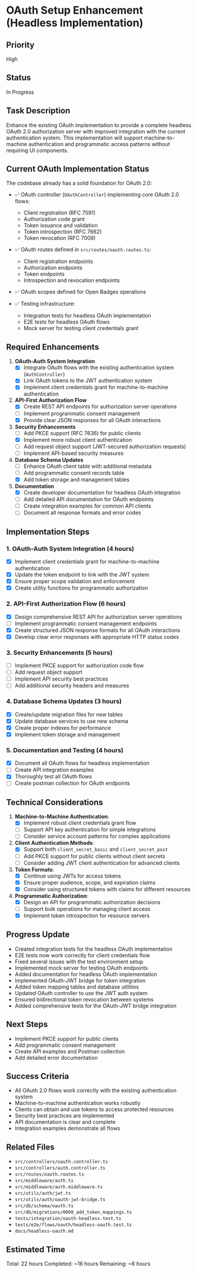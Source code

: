 # OAuth Setup Enhancement (Headless Implementation)

## Priority
High

## Status
In Progress

## Task Description
Enhance the existing OAuth implementation to provide a complete headless OAuth 2.0 authorization server with improved integration with the current authentication system. This implementation will support machine-to-machine authentication and programmatic access patterns without requiring UI components.

## Current OAuth Implementation Status

The codebase already has a solid foundation for OAuth 2.0:

- ✅ OAuth controller (`OAuthController`) implementing core OAuth 2.0 flows:
  - Client registration (RFC 7591)
  - Authorization code grant
  - Token issuance and validation
  - Token introspection (RFC 7662)
  - Token revocation (RFC 7009)
  
- ✅ OAuth routes defined in `src/routes/oauth.routes.ts`:
  - Client registration endpoints
  - Authorization endpoints
  - Token endpoints
  - Introspection and revocation endpoints

- ✅ OAuth scopes defined for Open Badges operations

- ✅ Testing infrastructure:
  - Integration tests for headless OAuth implementation
  - E2E tests for headless OAuth flows
  - Mock server for testing client credentials grant

## Required Enhancements

1. **OAuth-Auth System Integration**
   - [x] Integrate OAuth flows with the existing authentication system (`AuthController`)
   - [x] Link OAuth tokens to the JWT authentication system
   - [x] Implement client credentials grant for machine-to-machine authentication

2. **API-First Authorization Flow**
   - [x] Create REST API endpoints for authorization server operations
   - [ ] Implement programmatic consent management
   - [x] Provide clear JSON responses for all OAuth interactions

3. **Security Enhancements**
   - [ ] Add PKCE support (RFC 7636) for public clients
   - [x] Implement more robust client authentication
   - [ ] Add request object support (JWT-secured authorization requests)
   - [ ] Implement API-based security measures

4. **Database Schema Updates**
   - [ ] Enhance OAuth client table with additional metadata
   - [ ] Add programmatic consent records table
   - [x] Add token storage and management tables

5. **Documentation**
   - [x] Create developer documentation for headless OAuth integration
   - [ ] Add detailed API documentation for OAuth endpoints
   - [ ] Create integration examples for common API clients
   - [ ] Document all response formats and error codes

## Implementation Steps

### 1. OAuth-Auth System Integration (4 hours)
- [x] Implement client credentials grant for machine-to-machine authentication
- [x] Update the token endpoint to link with the JWT system
- [x] Ensure proper scope validation and enforcement
- [x] Create utility functions for programmatic authorization

### 2. API-First Authorization Flow (6 hours)
- [x] Design comprehensive REST API for authorization server operations
- [ ] Implement programmatic consent management endpoints
- [x] Create structured JSON response formats for all OAuth interactions
- [x] Develop clear error responses with appropriate HTTP status codes

### 3. Security Enhancements (5 hours)
- [ ] Implement PKCE support for authorization code flow
- [ ] Add request object support
- [ ] Implement API security best practices
- [ ] Add additional security headers and measures

### 4. Database Schema Updates (3 hours)
- [x] Create/update migration files for new tables
- [x] Update database services to use new schema
- [x] Create proper indexes for performance
- [x] Implement token storage and management

### 5. Documentation and Testing (4 hours)
- [x] Document all OAuth flows for headless implementation
- [ ] Create API integration examples
- [x] Thoroughly test all OAuth flows
- [ ] Create postman collection for OAuth endpoints

## Technical Considerations

1. **Machine-to-Machine Authentication**:
   - [x] Implement robust client credentials grant flow
   - [ ] Support API key authentication for simple integrations
   - [ ] Consider service account patterns for complex applications

2. **Client Authentication Methods**:
   - [x] Support both `client_secret_basic` and `client_secret_post`
   - [ ] Add PKCE support for public clients without client secrets
   - [ ] Consider adding JWT client authentication for advanced clients

3. **Token Formats**:
   - [x] Continue using JWTs for access tokens
   - [x] Ensure proper audience, scope, and expiration claims
   - [x] Consider using structured tokens with claims for different resources

4. **Programmatic Authorization**:
   - [x] Design an API for programmatic authorization decisions
   - [ ] Support bulk operations for managing client access
   - [x] Implement token introspection for resource servers

## Progress Update
- Created integration tests for the headless OAuth implementation
- E2E tests now work correctly for client credentials flow
- Fixed several issues with the test environment setup
- Implemented mock server for testing OAuth endpoints
- Added documentation for headless OAuth implementation
- Implemented OAuth-JWT bridge for token integration
- Added token mapping tables and database utilities
- Updated OAuth controller to use the JWT auth system
- Ensured bidirectional token revocation between systems
- Added comprehensive tests for the OAuth-JWT bridge integration

## Next Steps
- Implement PKCE support for public clients
- Add programmatic consent management
- Create API examples and Postman collection
- Add detailed error documentation

## Success Criteria
- All OAuth 2.0 flows work correctly with the existing authentication system
- Machine-to-machine authentication works robustly
- Clients can obtain and use tokens to access protected resources
- Security best practices are implemented
- API documentation is clear and complete
- Integration examples demonstrate all flows

## Related Files
- `src/controllers/oauth.controller.ts`
- `src/controllers/auth.controller.ts`
- `src/routes/oauth.routes.ts`
- `src/middleware/auth.ts`
- `src/middleware/auth.middleware.ts`
- `src/utils/auth/jwt.ts`
- `src/utils/auth/oauth-jwt-bridge.ts`
- `src/db/schema/oauth.ts`
- `src/db/migrations/0008_add_token_mappings.ts`
- `tests/integration/oauth-headless.test.ts`
- `tests/e2e/flows/oauth/headless-oauth.test.ts`
- `docs/headless-oauth.md`

## Estimated Time
Total: 22 hours 
Completed: ~16 hours
Remaining: ~6 hours 